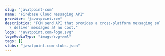 ```yaml
---
slug: "javatpoint-com"
name: "Firebase Cloud Messaging API"
provider: "javatpoint.com"
description: "FCM send API that provides a cross-platform messaging solution to reliably\
  \ deliver messages at no cost."
logo: "javatpoint.com-logo.svg"
logoMediaType: "image/svg+xml"
tags: []
stubs: "javatpoint.com-stubs.json"
---
```

